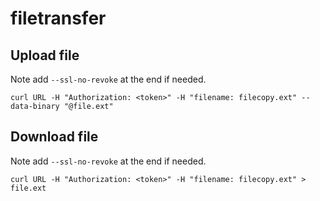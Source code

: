 # filetransfer

## Upload file

Note add `--ssl-no-revoke` at the end if needed.

```
curl URL -H "Authorization: <token>" -H "filename: filecopy.ext" --data-binary "@file.ext" 
```

## Download file
Note add `--ssl-no-revoke` at the end if needed.

```
curl URL -H "Authorization: <token>" -H "filename: filecopy.ext" > file.ext
```
